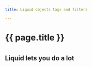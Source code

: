 ```yaml
---
title: Liquid objects tags and filters

---
```


<h1> {{ page.title }} <h1>


## Liquid lets you do a lot
